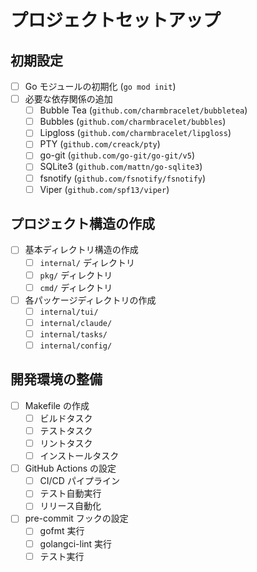 # プロジェクトセットアップ

## 初期設定
- [ ] Go モジュールの初期化 (`go mod init`)
- [ ] 必要な依存関係の追加
  - [ ] Bubble Tea (`github.com/charmbracelet/bubbletea`)
  - [ ] Bubbles (`github.com/charmbracelet/bubbles`)
  - [ ] Lipgloss (`github.com/charmbracelet/lipgloss`)
  - [ ] PTY (`github.com/creack/pty`)
  - [ ] go-git (`github.com/go-git/go-git/v5`)
  - [ ] SQLite3 (`github.com/mattn/go-sqlite3`)
  - [ ] fsnotify (`github.com/fsnotify/fsnotify`)
  - [ ] Viper (`github.com/spf13/viper`)

## プロジェクト構造の作成
- [ ] 基本ディレクトリ構造の作成
  - [ ] `internal/` ディレクトリ
  - [ ] `pkg/` ディレクトリ
  - [ ] `cmd/` ディレクトリ
- [ ] 各パッケージディレクトリの作成
  - [ ] `internal/tui/`
  - [ ] `internal/claude/`
  - [ ] `internal/tasks/`
  - [ ] `internal/config/`

## 開発環境の整備
- [ ] Makefile の作成
  - [ ] ビルドタスク
  - [ ] テストタスク
  - [ ] リントタスク
  - [ ] インストールタスク
- [ ] GitHub Actions の設定
  - [ ] CI/CD パイプライン
  - [ ] テスト自動実行
  - [ ] リリース自動化
- [ ] pre-commit フックの設定
  - [ ] gofmt 実行
  - [ ] golangci-lint 実行
  - [ ] テスト実行